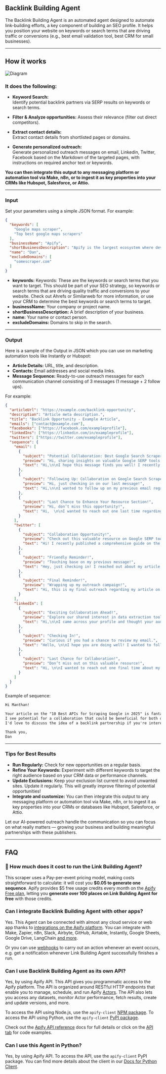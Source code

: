## Backlink Building Agent

The Backlink Building Agent is an automated agent designed to automate link-building efforts, a key component of building an SEO profile. It helps you position your website on keywords or search terms that are driving traffic or conversions (e.g., best email validation tool, best CRM for small businesses).

---
## How it works
![Diagram](https://raw.githubusercontent.com/danpoletaev/backlink-outreach-js/refs/heads/main/diagram.png?token=GHSAT0AAAAAAC4VZV5GJDTZLLZL7VWHD7J2Z5YHMNQ)

### It does the following:

- **Keyword Search:**  
  Identify potential backlink partners via SERP results on keywords or search terms.

- **Filter & Analyze opportunities:**
  Assess their relevance (filter out direct competitors).

- **Extract contact details:**  
  Extract contact details from shortlisted pages or domains.

- **Generate personalized outreach:**  
  Generate personalized outreach messages on email, Linkedin, Twitter, Facebook based on the Markdown of the targeted pages, with instructions on required anchor text or keywords.

**You can then integrate this output to any messaging platform or automation tool via Make, n8n, or to ingest it as key properties into your CRMs like Hubspot, Salesforce, or Attio.**

---

### Input

Set your parameters using a simple JSON format. For example:

```json
{
  "keywords": [
    "Google maps scraper",
    "Top best google maps scrapers"
  ],
  "businessName": "Apify",
  "shortBusinessDescription": "Apify is the largest ecosystem where developers build, deploy, and publish data extraction and web automation tools. We call them Actors.",
  "name": "Dan",
  "excludeDomains": [
    "somescraper.com"
  ]
}
```

- **keywords:** Keywords: These are the keywords or search terms that you want to target. This should be part of your SEO strategy, so keywords or search terms that are driving quality traffic and conversions to your website. Check out Ahrefs or Similarweb for more information, or use your CRM to determine the best keywords or search terms to target.
- **businessName:** Your company or project name.
- **shortBusinessDescription:** A brief description of your business.
- **name:** Your name or contact person.
- **excludeDomains:** Domains to skip in the search.

---

### Output

Here is a sample of the Output in JSON which you can use on marketing automation tools like Instantly or Hubspot:


- **Article Details:** URL, title, and description.
- **Contacts:** Email addresses and social media links.
- **Message Sequence:** Ready-to-use outreach messages for each communication channel consisting of 3 messages (1 message + 2 follow ups).

For example:

```json
{
  "articleUrl": "https://example.com/backlink-opportunity",
  "description": "Article meta description.",
  "title": "Backlink Opportunity - Example Article",
  "emails": ["contact@example.com"],
  "facebooks": ["https://facebook.com/exampleprofile"],
  "linkedIns": ["https://linkedin.com/in/exampleprofile"],
  "twitters": ["https://twitter.com/exampleprofile"],
  "sequence": {
    "email": [
      {
        "subject": "Potential Collaboration: Best Google Search Scrapers and APIs",
        "preview": "Hi, sharing insights on valuable Google SERP tools!",
        "text": "Hi,\n\nI hope this message finds you well! I recently came across your platform and I thought your audience could benefit from my article comparing 15+ Google Search Scrapers and APIs for 2024. It covers practical use cases and insights that can enhance their data extraction processes.\n\nIf you find the content relevant, I would greatly appreciate a backlink in your resource section or an article mentioning this comparison.\n\nLooking forward to hearing from you!\n\nBest, \n[Your Name]"
      },
      {
        "subject": "Following Up: Collaboration on Google Search Scrapers",
        "preview": "Hi, just checking in on our last message!",
        "text": "Hi,\n\nI wanted to follow up on my previous email regarding the article on Google Search Scrapers and APIs. I believe this could offer great value to your readers looking for efficient data extraction methods. \n\nIf you have any questions or need more information, feel free to let me know. I’d be excited to collaborate with you.\n\nThanks for your time!\n\nBest, \n[Your Name]"
      },
      {
        "subject": "Last Chance to Enhance Your Resource Section!",
        "preview": "Hi, don’t miss this opportunity!",
        "text": "Hi,  \n\nI wanted to reach out one last time regarding my article on the best Google Search Scrapers and APIs. This content could be a great addition to your resource section, especially for readers interested in efficient data extraction techniques.\n\nIf interested, please let me know by the end of the week. I appreciate your consideration!\n\nWarm regards,  \n[Your Name]"
      }
    ],
    "twitter": [
      {
        "subject": "Collaboration Opportunity!",
        "preview": "Check out this valuable resource on Google SERP tools!",
        "text": "Hi! I recently published a comprehensive guide on the best Google Search Scrapers and APIs for 2024. It can help your audience with efficient data extraction from SERPs. If interested, let’s discuss a backlink opportunity that benefits both of us!"
      },
      {
        "subject": "Friendly Reminder!",
        "preview": "Touching base on my previous message!",
        "text": "Hey, just checking in! I reached out about my article comparing 15+ Google Search Scrapers and APIs. It’s packed with insights and use cases that your readers may find beneficial. Would love to hear if you're interested in linking to it!"
      },
      {
        "subject": "Final Reminder!",
        "preview": "Wrapping up my outreach campaign!",
        "text": "Hi, this is my final outreach regarding my article on Google Search Scrapers and APIs. If this resonates with your audience, I’d love a chance to connect and discuss potential collaboration before the end of the week! Thanks for considering!"
      }
    ],
    "linkedIn": [
      {
        "subject": "Exciting Collaboration Ahead!",
        "preview": "Explore our shared interest in data extraction tools.",
        "text": "Hi,\n\nI came across your profile and thought your audience would benefit from my recent article on the best Google Search Scrapers and APIs available in 2024. It dives deep into the advantages and use cases that could enhance their data extraction efforts.\n\nWould you be open to discussing a potential backlink to this resource? I’d love to partner up!"
      },
      {
        "subject": "Checking In!",
        "preview": "Curious if you had a chance to review my email.",
        "text": "Hello, \n\nI hope you are doing well! I wanted to follow up on my previous message about my article on Google Search Scrapers and APIs. This could be a valuable resource for your audience, and I’d appreciate your thoughts on possible collaboration!\n\nLooking forward to your reply!"
      },
      {
        "subject": "Last Chance for Collaboration!",
        "preview": "Don’t miss out on this valuable resource!",
        "text": "Hi, \n\nI wanted to reach out one final time about my article on the best Google Search Scrapers and APIs. If you think this could benefit your readers, I’d love to discuss linking opportunities!\n\nLet me know by the end of the week—thank you!"
      }
    ]
  }
}
```
Example of sequence:
```markdown
Hi Manthan!

Your article on the "10 Best APIs for Scraping Google in 2025" is fantastic! 
I see potential for a collaboration that could be beneficial for both our audiences. 
I'd love to discuss the idea of a backlink partnership if you're interested!

Thank you,
Dan
```

---

### Tips for Best Results

- **Run Regularly:** Check for new opportunities on a regular basis.
- **Refine Your Keywords:** Experiment with different keywords to target the right audience based on your CRM data or performance channels.
- **Update Exclusions:** Keep your exclusion list current to avoid unwanted sites. Update it regularly. This will greatly improve filtering of potential opportunities!
- **Integrate and customize:** You can then integrate this output to any messaging platform or automation tool via Make, n8n, or to ingest it as key properties into your CRMs or databases like Hubspot, Salesforce, or Attio.

Let our AI-powered outreach handle the communication so you can focus on what really matters — growing your business and building meaningful partnerships with these publishers.

---
## FAQ

### **💸 How much does it cost to run the Link Building Agent?**

This scraper uses a Pay-per-event pricing model, making costs straightforward to calculate: it will cost you **$0.05 to generate one sequence**. Apify provides $5 free usage credits every month on the [Apify Free plan](https://apify.com/pricing), letting you **generate over 100 places on Link Building Agent for free** with those credits.

### **Can I integrate Backlink Building Agent with other apps?**

Yes. This Agent can be connected with almost any cloud service or web app thanks to [integrations on the Apify platform](https://apify.com/integrations). You can integrate with Make, Zapier, n8n, Slack, Airbyte, GitHub, Airtable, Instantly, Google Sheets, Google Drive, LangChain [and more](https://docs.apify.com/integrations).

Or you can use [webhooks](https://docs.apify.com/integrations/webhooks) to carry out an action whenever an event occurs, e.g. get a notification whenever Link Building Agent successfully finishes a run.

### **Can I use Backlink Building Agent as its own API?**

Yes, by using Apify API. This API gives you programmatic access to the Apify platform. The API is organized around RESTful HTTP endpoints that enable you to manage, schedule, and run Apify [Actors](https://apify.com/actors). The API also lets you access any datasets, monitor Actor performance, fetch results, create and update versions, and more.

To access the API using Node.js, use the `apify-client` [NPM package](https://apify.com/compass/google-maps-extractor/api/client/nodejs). To access the API using Python, use the `apify-client` [PyPI package](https://apify.com/compass/google-maps-extractor/api/client/python).

Check out the [Apify API reference](https://docs.apify.com/api/v2) docs for full details or click on the [API tab](https://apify.com/compass/google-maps-extractor/api/client/nodejs) for code examples.

### **Can I use this Agent in Python?**

Yes, by using Apify API. To access the API, use the `apify-client` PyPI package. You can find more details about the client in our [Docs for Python Client](https://docs.apify.com/api/client/python/).
